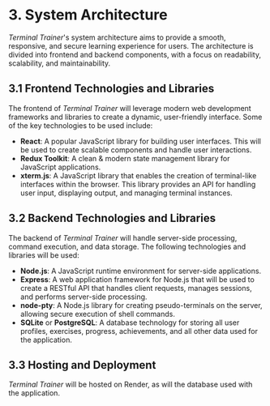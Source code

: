 # 3. System Architecture

*Terminal Trainer*'s system architecture aims to provide a smooth, responsive, and secure learning experience for users. The architecture is divided into frontend and backend components, with a focus on readability, scalability, and maintainability.

## 3.1 Frontend Technologies and Libraries

The frontend of *Terminal Trainer* will leverage modern web development frameworks and libraries to create a dynamic, user-friendly interface. Some of the key technologies to be used include:

- **React**: A popular JavaScript library for building user interfaces. This will be used to create scalable components and handle user interactions.
- **Redux Toolkit**: A clean & modern state management library for JavaScript applications.
- **xterm.js**: A JavaScript library that enables the creation of terminal-like interfaces within the browser. This library provides an API for handling user input, displaying output, and managing terminal instances.

## 3.2 Backend Technologies and Libraries

The backend of *Terminal Trainer* will handle server-side processing, command execution, and data storage. The following technologies and libraries will be used:

- **Node.js**: A JavaScript runtime environment for server-side applications.
- **Express**: A web application framework for Node.js that will be used to create a RESTful API that handles client requests, manages sessions, and performs server-side processing.
- **node-pty**: A Node.js library for creating pseudo-terminals on the server, allowing secure execution of shell commands.
- **SQLite** or **PostgreSQL**: A database technology for storing all user profiles, exercises, progress, achievements, and all other data used for the application.

## 3.3 Hosting and Deployment

*Terminal Trainer* will be hosted on Render, as will the database used with the application.


